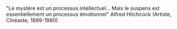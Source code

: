 "Le mystère est un processus intellectuel... Mais le suspens est essentiellement un processus émotionnel" 
Alfred Hitchcock (Artiste, Cinéaste, 1899-1980)
